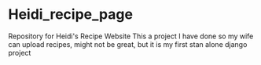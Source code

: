 # Heidi_recipe_page
Repository for Heidi's Recipe Website
This a project I have done so my wife can upload recipes, might not be great, but it is my first stan alone django project
